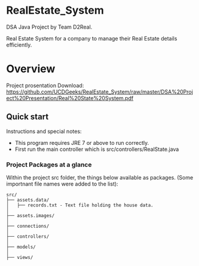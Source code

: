 # RealEstate_System
DSA Java Project by Team D2Real.

Real Estate System for a company to manage their Real Estate details efficiently.

# Overview
Project prosentation 
Download:
https://github.com/UCDGeeks/RealEstate_System/raw/master/DSA%20Project%20Presentation/Real%20State%20System.pdf

## Quick start

Instructions and special notes:

- This program requires JRE 7 or above to run correctly.
- First run the main controller which is src/controllers/RealState.java


### Project Packages at a glance

Within the project src folder, the things below available as packages. (Some importnant file names were added to the list):

```
src/
├── assets.data/
│   ├── records.txt - Text file holding the house data.
│ 
├── assets.images/
│   
├── connections/
│ 
├── controllers/
│
├── models/
│
├── views/
```
